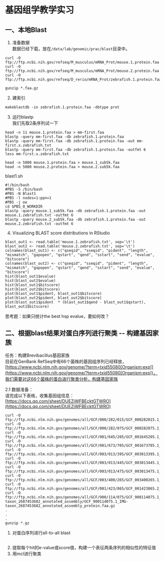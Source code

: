 # 基因组学教学实习  


## 一、本地Blast  

1. 准备数据  
数据已经下载，放在```/data/lab/genomic/prac/blast```目录中。  
```
curl -O ftp://ftp.ncbi.nih.gov/refseq/M_musculus/mRNA_Prot/mouse.1.protein.faa.gz
curl -O ftp://ftp.ncbi.nih.gov/refseq/M_musculus/mRNA_Prot/mouse.2.protein.faa.gz
curl -O ftp://ftp.ncbi.nih.gov/refseq/D_rerio/mRNA_Prot/zebrafish.1.protein.faa.gz

gunzip *.faa.gz
```
2. 建索引  
```
makeblastdb -in zebrafish.1.protein.faa -dbtype prot
```
3. 运行blastp  
我们先取2条序列试一下  
```
head -n 11 mouse.1.protein.faa > mm-first.faa
blastp -query mm-first.faa -db zebrafish.1.protein.faa
blastp -query mm-first.faa -db zebrafish.1.protein.faa -out mm-first.x.zebrafish.txt
blastp -query mm-first.faa -db zebrafish.1.protein.faa -outfmt 6
less mm-first.x.zebrafish.txt

head -n 5000 mouse.1.protein.faa > mouse.1_sub5k.faa
head -n 5000 mouse.2.protein.faa > mouse.2.sub5k.faa
```
blast1.sh  
```
#!/bin/bash
#PBS -S /bin/bash
#PBS -N Blast1
#PBS -l nodes=1:ppn=1
#PBS -j oe
cd $PBS_O_WORKDIR
blastp -query mouse.1_sub5k.faa -db zebrafish.1.protein.faa -out mouse.1.zebrafish.txt -outfmt 6
blastp -query mouse.2_sub5k.faa -db zebrafish.1.protein.faa -out mouse.2.zebrafish.txt -outfmt 6
```
4. Visualizing BLAST score distributions in RStudio  
```
blast_out1 <- read.table('mouse.1.zebrafish.txt', sep='\t')
blast_out2 <- read.table('mouse.2.zebrafish.txt', sep='\t')
colnames(blast_out1) <- c("qseqid", "sseqid", "pident", "length", "mismatch", "gapopen", "qstart", "qend", "sstart", "send", "evalue", "bitscore")
colnames(blast_out2) <- c("qseqid", "sseqid", "pident", "length", "mismatch", "gapopen", "qstart", "qend", "sstart", "send", "evalue", "bitscore")
hist(blast_out1$evalue)
hist(blast_out2$evalue)
hist(blast_out1$bitscore) 
hist(blast_out2$bitscore) 
plot(blast_out1$pident, blast_out1$bitscore)
plot(blast_out2$pident, blast_out2$bitscore)
plot(blast_out1$pident  * (blast_out1$qend - blast_out1$qstart), blast_out1$bitscore)
```
思考题：如果只统计the best hsp evalue，要如何改？  

## 二、根据blast结果对蛋白序列进行聚类 -- 构建基因家族  
任务：构建Brevibacillus基因家族  
目前在GenBank RefSeq中有66个菌株的基因组序列已经释放，[https://www.ncbi.nlm.nih.gov/genome/?term=txid55080[Organism:exp]](https://www.ncbi.nlm.nih.gov/genome/?term=txid55080[Organism:exp])，我们需要对这66个菌株的蛋白进行聚类分析，构建基因家族  

2.1 数据准备：  
请完成以下表格，收集基因组信息：[https://docs.qq.com/sheet/DUEZiWFBEcktGTWRO](https://docs.qq.com/sheet/DUEZiWFBEcktGTWRO)  

```
curl -O ftp://ftp.ncbi.nlm.nih.gov/genomes/all/GCF/000/282/015/GCF_000282015.1_Brevibacillus.strCF112_v1.0/GCF_000282015.1_Brevibacillus.strCF112_v1.0_protein.faa.gz
curl -O ftp://ftp.ncbi.nlm.nih.gov/genomes/all/GCF/000/282/075/GCF_000282075.1_Brevibacillus.strBC25_v1.0/GCF_000282075.1_Brevibacillus.strBC25_v1.0_protein.faa.gz
curl -O ftp://ftp.ncbi.nlm.nih.gov/genomes/all/GCF/001/645/205/GCF_001645205.1_ASM164520v1/GCF_001645205.1_ASM164520v1_protein.faa.gz
curl -O ftp://ftp.ncbi.nlm.nih.gov/genomes/all/GCF/001/673/705/GCF_001673705.1_ASM167370v1/GCF_001673705.1_ASM167370v1_protein.faa.gz
curl -O ftp://ftp.ncbi.nlm.nih.gov/genomes/all/GCF/003/013/395/GCF_003013395.1_ASM301339v1/GCF_003013395.1_ASM301339v1_protein.faa.gz
curl -O ftp://ftp.ncbi.nlm.nih.gov/genomes/all/GCF/003/013/445/GCF_003013445.1_ASM301344v1/GCF_003013445.1_ASM301344v1_protein.faa.gz
curl -O ftp://ftp.ncbi.nlm.nih.gov/genomes/all/GCF/003/013/475/GCF_003013475.1_ASM301347v1/GCF_003013475.1_ASM301347v1_protein.faa.gz
curl -O ftp://ftp.ncbi.nlm.nih.gov/genomes/all/GCF/003/400/265/GCF_003400265.1_ASM340026v1/GCF_003400265.1_ASM340026v1_protein.faa.gz
curl -O ftp://ftp.ncbi.nlm.nih.gov/genomes/all/GCF/001/423/865/GCF_001423865.2_ASM142386v2/GCF_001423865.2_ASM142386v2_protein.faa.gz
curl -O ftp://ftp.ncbi.nlm.nih.gov/genomes/all/GCF/900/114/075/GCF_900114075.1_IMG-taxon_2687453682_annotated_assembly/GCF_900114075.1_IMG-taxon_2687453682_annotated_assembly_protein.faa.gz
.
.
.
gunzip *.gz
```
1. 对蛋白序列进行all-to-all blast  

```

```
2. 提取每个hit的e-value或score值，构建一个表征两条序列的相似性的特征值  
3. 用mcl进行聚类  


